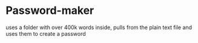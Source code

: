 # Password-maker
uses a folder with over 400k words inside, pulls from the plain text file and uses them to create a password
